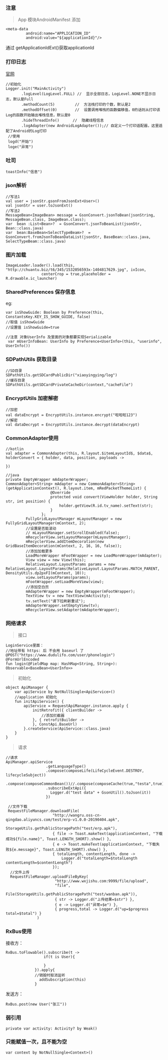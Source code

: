 ### 注意 
> App 模块AndroidManifest 添加

    <meta-data
             android:name="APPLICATION_ID"
             android:value="${applicationId}"/>
      
通过 getApplicationIdExt()获取applicationId

### 打印日志
  [官网](https://github.com/orhanobut/logger)
    
    //初始化
    Logger.init("MainActivity")
           .logLevel(LogLevel.FULL) //  显示全部日志，LogLevel.NONE不显示日志，默认是Full
           .methodCount(5)         //  方法栈打印的个数，默认是2
           .methodOffset(0)        //  设置调用堆栈的函数偏移值，0的话则从打印该Log的函数开始输出堆栈信息，默认是0
           .hideThreadInfo()      //  隐藏线程信息
           .logAdapter(new AndroidLogAdapter());// 自定义一个打印适配器，这里适配了Android的Log打印
     //使用
     logd("开始")
     loge("异常")
           
### 吐司
    toastInfo("信息")

### json解析
    //写法1
    val user = jsonStr.gsonFromJsonExt<User>()
    val jsonStr = user.toJsonExt()
    //写法2
    MessageBean<ImageBean> message = GsonConvert.jsonToBean(jsonString, MessageBean.class, ImageBean.class);
    var  bean :List<Bean>?  = GsonConvert.jsonToBeanList(jsonStr, Bean::class.java)
    var  bean:BaseBean<SelectTypeBeam>?  = GsonConvert.fromJsonToBeanDataList(jsonStr, BaseBean::class.java, SelectTypeBeam::class.java)

### 图片加载
    ImageLoader.loader().load(this, "http://chuantu.biz/t6/345/1532056593x-1404817629.jpg", ivIcon,
                    centerCrop = true,placeholder = R.drawable.ic_launcher)

### SharedPreferences 保存信息
 eg:

    var isShowGuide: Boolean by Preference(this, ConstantsKey.KEY_IS_SHOW_GUIDE, false)
    //取值 isShowGuide
    //设置值 isShowGuide=true

    //注意 对象UserInfo 及里面的对象都要实现Serializable
     var mUserInfoBean: UserInfo by Preference<UserInfo>(this, "userinfo", UserInfo())

### SDPathUtils 获取目录
    //SD目录
    SDPathUtils.getSDCardPublicDir("xiaoyingying/log")
    //缓存目录
    SDPathUtils.getSDCardPrivateCacheDir(context,"cacheFile")

### EncryptUtils 加密解密
    //加密
    val dataEncrypt = EncryptUtils.instance.encrypt("啦啦啦123")
    //解密
    val dataDecrypt = EncryptUtils.instance.decrypt(dataEncrypt)


### CommonAdapter使用
    //kotlin
    val adapter = CommonAdapter(this, R.layout.$itemLayoutId$, $data$, holderConvert = { holder, data, position, payloads ->

    })

    //java
    private EmptyWrapper mAdapterWrapper;
    CommonAdapter<String> mAdapter = new CommonAdapter<String>(getApplicationContext(), R.layout.item, mRedPacketThemeList) {
                        @Override
                        protected void convert(ViewHolder holder, String str, int position) {
                            holder.getView(R.id.tv_name).setText(str);
                        }
                    };
             FullyGridLayoutManager mLayoutManager = new FullyGridLayoutManager(mContext, 2);
             //设置是否能滚动
             // mLayoutManager.setScrollEnabled(false);
             mRecyclerView.setLayoutManager(mLayoutManager);
             mRecyclerView.addItemDecoration(new GridBaseItemDecoration(mContext, 2, 16, 16, false));
             //添加加载更多
             LoadMoreWrapper mFootWrapper = new LoadMoreWrapper(mAdapter);
             View view = new View(this);
             RelativeLayout.LayoutParams params = new RelativeLayout.LayoutParams(RelativeLayout.LayoutParams.MATCH_PARENT, DensityUtils.dp2pxFI(mContext, 10));
             view.setLayoutParams(params);
             mFootWrapper.setLoadMoreView(view);
             //添加空白页
             mAdapterWrapper = new EmptyWrapper(mFootWrapper);
             TextView tv = new TextView(mActivity);
             tv.setText("请下拉刷新重试");
             mAdapterWrapper.setEmptyView(tv);
             mRecyclerView.setAdapter(mAdapterWrapper);


### 网络请求

>接口

    LoginService里面：
    //地址带有 https: 后 不会用 baseurl 了
    @POST("https://www.dudulifo.com/user/phonelogin")
    @FormUrlEncoded
    fun login(@FieldMap map: HashMap<String, String>): Observable<BaseBean<UserInfo>>
    
>初始化

    object ApiManager {
        var apiService by NotNullSingle<ApiService>()
        //application 初始化
        fun initApiService() {
            apiService = RequestApiManager.instance.apply {
                initRetrofit({ clientBuilder ->
                    //添加拦截器
                }, { retrofitBuilder ->
                }, ConstApi.BaseUrl)
            }.createService(ApiService::class.java)
        }
    }
    
>请求

    //请求
    ApiManager.apiService
                      .getLanguageType()
                      .compose(composeLife(LifeCycleEvent.DESTROY, lifecycleSubject))
                      .compose(composeCommonBean())//.compose(composeCache(true,"testa",true))
                      .subscribeExtApi({
                        Logger.d("test data" + GsonUtil().toJson(it))
                      })        

     //文件下载
     RequestFileManager.downloadFile(
                         "http://wangru.oss-cn-qingdao.aliyuncs.com/test/erp-v1.0.0-20190404.apk",
                         StorageUtils.getPublicStoragePath("test/erp.apk"),
                         { file -> Toast.makeText(applicationContext, "下载成功${file.name}", Toast.LENGTH_SHORT).show() },
                         { e -> Toast.makeText(applicationContext, "下载失败${e.message}", Toast.LENGTH_SHORT).show() },
                         { totalLength, contentLength, done ->
                             Logger.d("totalLength=$totalLength contentLength=$contentLength")
                         });
      //文件上传
      RequestFileManager.uploadFileByKey(
                          "http://www.wxjishu.com:9999/file/upload",
                          "file",
                          File(StorageUtils.getPublicStoragePath("test/wanban.apk")),
                          { str -> Logger.d("上传结果=$str") },
                          { e -> Logger.d("异常=$e") },
                          { progress,total -> Logger.d("up=$progress total=$total") }
                  )

### RxBus使用
接收方：

    RxBus.toFlowable().subscribe(t ->
                     if(t is User){

                     }
                 }).apply{
                 //销毁时取消监听
                   addSubscription(this)
                 }

发送方：

    RxBus.post(new User("张三"))


### 弱引用
    private var activity: Activity? by Weak()

### 只能赋值一次，且不能为空
    var context by NotNullSingle<Context>()
